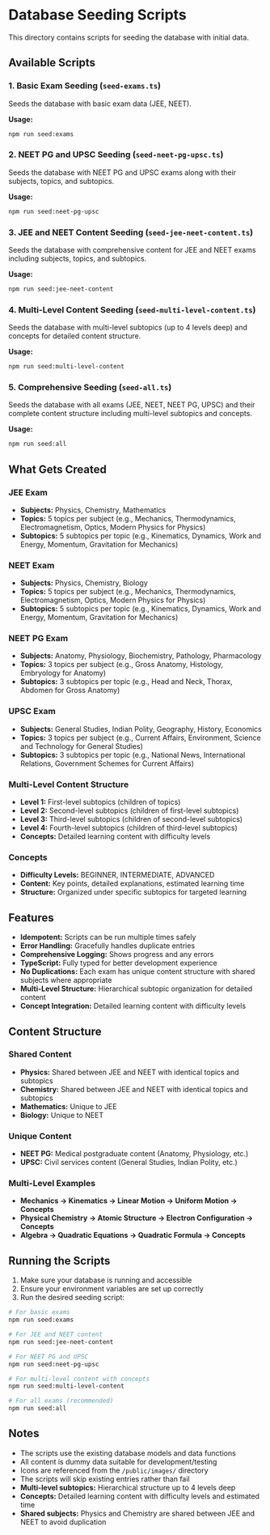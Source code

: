 # Database Seeding Scripts

This directory contains scripts for seeding the database with initial data.

## Available Scripts

### 1. Basic Exam Seeding (`seed-exams.ts`)
Seeds the database with basic exam data (JEE, NEET).

**Usage:**
```bash
npm run seed:exams
```

### 2. NEET PG and UPSC Seeding (`seed-neet-pg-upsc.ts`)
Seeds the database with NEET PG and UPSC exams along with their subjects, topics, and subtopics.

**Usage:**
```bash
npm run seed:neet-pg-upsc
```

### 3. JEE and NEET Content Seeding (`seed-jee-neet-content.ts`)
Seeds the database with comprehensive content for JEE and NEET exams including subjects, topics, and subtopics.

**Usage:**
```bash
npm run seed:jee-neet-content
```

### 4. Multi-Level Content Seeding (`seed-multi-level-content.ts`)
Seeds the database with multi-level subtopics (up to 4 levels deep) and concepts for detailed content structure.

**Usage:**
```bash
npm run seed:multi-level-content
```

### 5. Comprehensive Seeding (`seed-all.ts`)
Seeds the database with all exams (JEE, NEET, NEET PG, UPSC) and their complete content structure including multi-level subtopics and concepts.

**Usage:**
```bash
npm run seed:all
```

## What Gets Created

### JEE Exam
- **Subjects:** Physics, Chemistry, Mathematics
- **Topics:** 5 topics per subject (e.g., Mechanics, Thermodynamics, Electromagnetism, Optics, Modern Physics for Physics)
- **Subtopics:** 5 subtopics per topic (e.g., Kinematics, Dynamics, Work and Energy, Momentum, Gravitation for Mechanics)

### NEET Exam
- **Subjects:** Physics, Chemistry, Biology
- **Topics:** 5 topics per subject (e.g., Mechanics, Thermodynamics, Electromagnetism, Optics, Modern Physics for Physics)
- **Subtopics:** 5 subtopics per topic (e.g., Kinematics, Dynamics, Work and Energy, Momentum, Gravitation for Mechanics)

### NEET PG Exam
- **Subjects:** Anatomy, Physiology, Biochemistry, Pathology, Pharmacology
- **Topics:** 3 topics per subject (e.g., Gross Anatomy, Histology, Embryology for Anatomy)
- **Subtopics:** 3 subtopics per topic (e.g., Head and Neck, Thorax, Abdomen for Gross Anatomy)

### UPSC Exam
- **Subjects:** General Studies, Indian Polity, Geography, History, Economics
- **Topics:** 3 topics per subject (e.g., Current Affairs, Environment, Science and Technology for General Studies)
- **Subtopics:** 3 subtopics per topic (e.g., National News, International Relations, Government Schemes for Current Affairs)

### Multi-Level Content Structure
- **Level 1:** First-level subtopics (children of topics)
- **Level 2:** Second-level subtopics (children of first-level subtopics)
- **Level 3:** Third-level subtopics (children of second-level subtopics)
- **Level 4:** Fourth-level subtopics (children of third-level subtopics)
- **Concepts:** Detailed learning content with difficulty levels

### Concepts
- **Difficulty Levels:** BEGINNER, INTERMEDIATE, ADVANCED
- **Content:** Key points, detailed explanations, estimated learning time
- **Structure:** Organized under specific subtopics for targeted learning

## Features

- **Idempotent:** Scripts can be run multiple times safely
- **Error Handling:** Gracefully handles duplicate entries
- **Comprehensive Logging:** Shows progress and any errors
- **TypeScript:** Fully typed for better development experience
- **No Duplications:** Each exam has unique content structure with shared subjects where appropriate
- **Multi-Level Structure:** Hierarchical subtopic organization for detailed content
- **Concept Integration:** Detailed learning content with difficulty levels

## Content Structure

### Shared Content
- **Physics:** Shared between JEE and NEET with identical topics and subtopics
- **Chemistry:** Shared between JEE and NEET with identical topics and subtopics
- **Mathematics:** Unique to JEE
- **Biology:** Unique to NEET

### Unique Content
- **NEET PG:** Medical postgraduate content (Anatomy, Physiology, etc.)
- **UPSC:** Civil services content (General Studies, Indian Polity, etc.)

### Multi-Level Examples
- **Mechanics → Kinematics → Linear Motion → Uniform Motion → Concepts**
- **Physical Chemistry → Atomic Structure → Electron Configuration → Concepts**
- **Algebra → Quadratic Equations → Quadratic Formula → Concepts**

## Running the Scripts

1. Make sure your database is running and accessible
2. Ensure your environment variables are set up correctly
3. Run the desired seeding script:

```bash
# For basic exams
npm run seed:exams

# For JEE and NEET content
npm run seed:jee-neet-content

# For NEET PG and UPSC
npm run seed:neet-pg-upsc

# For multi-level content with concepts
npm run seed:multi-level-content

# For all exams (recommended)
npm run seed:all
```

## Notes

- The scripts use the existing database models and data functions
- All content is dummy data suitable for development/testing
- Icons are referenced from the `/public/images/` directory
- The scripts will skip existing entries rather than fail
- **Multi-level subtopics:** Hierarchical structure up to 4 levels deep
- **Concepts:** Detailed learning content with difficulty levels and estimated time
- **Shared subjects:** Physics and Chemistry are shared between JEE and NEET to avoid duplication 